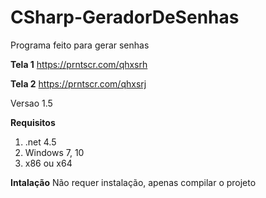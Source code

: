 # CSharp-GeradorDeSenhas
 Programa feito para gerar senhas

<b>Tela 1</b>
https://prntscr.com/qhxsrh

<b>Tela 2</b>
https://prntscr.com/qhxsrj


Versao 1.5

<b>Requisitos</b>
<ol>
 <li>.net 4.5</li>
 <li>Windows 7, 10</li>
 <li>x86 ou x64</li>
</ol>

<b>Intalação</b>
Não requer instalação, apenas compilar o projeto 
